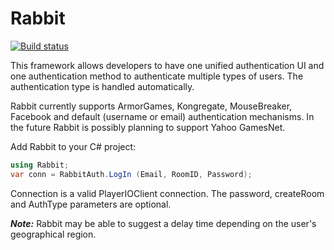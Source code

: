 Rabbit
======

[![Build status](https://ci.appveyor.com/api/projects/status/6fxlb8bkqp18cg3c/branch/master)](https://ci.appveyor.com/project/Decagon/rabbit/branch/master)


This framework allows developers to have one unified authentication UI and one authentication method to authenticate multiple types of users. The authentication type is handled automatically.

Rabbit currently supports ArmorGames, Kongregate, MouseBreaker, Facebook and default (username or email) authentication mechanisms. In the future Rabbit is possibly planning to support Yahoo GamesNet.


Add Rabbit to your C# project:

```csharp
using Rabbit;
var conn = RabbitAuth.LogIn (Email, RoomID, Password);
```

Connection is a valid PlayerIOClient connection. The password, createRoom and AuthType parameters are optional.

***Note:*** Rabbit may be able to suggest a delay time depending on the user's geographical region.
